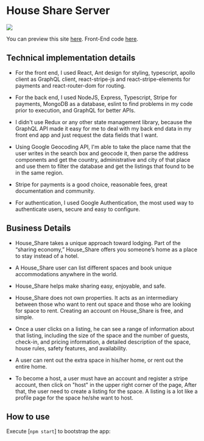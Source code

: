 # House Share Server

![](https://res.cloudinary.com/khalid-faisal/image/upload/v1661171568/Personal/house-share-listings-page_kqngai.png)

You can preview this site [here](https://house2share.herokuapp.com/). Front-End code [here](https://github.com/Khalid2Faisal/house-share-client).

## Technical implementation details

- For the front end, I used React, Ant design for styling, typescript, apollo client as GraphQL client, react-stripe-js and react-stripe-elements for payments and react-router-dom for routing.

- For the back end, I used NodeJS, Express, Typescript, Stripe for payments, MongoDB as a database, eslint to find problems in my code prior to execution, and GraphQL for better APIs.

- I didn't use Redux or any other state management library, because the GraphQL API made it easy for me to deal with my back end data in my front end app and just request the data fields that I want.

- Using Google Geocoding API, I'm able to take the place name that the user writes in the search box and geocode it, then parse the address components and get the country, administrative and city of that place and use them to filter the database and get the listings that found to be in the same region.

- Stripe for payments is a good choice, reasonable fees, great documentation and community.

- For authentication, I used Google Authentication, the most used way to authenticate users, secure and easy to configure.

## Business Details

- House_Share takes a unique approach toward lodging. Part of the “sharing economy,” House_Share offers you someone’s home as a place to stay instead of a hotel.

- A House_Share user can list different spaces and book unique accommodations anywhere in the world.

- House_Share helps make sharing easy, enjoyable, and safe.

- House_Share does not own properties. It acts as an intermediary between those who want to rent out space and those who are looking for space to rent. Creating an account on House_Share is free, and simple.

- Once a user clicks on a listing, he can see a range of information about that listing, including the size of the space and the number of guests, check-in, and pricing information, a detailed description of the space, house rules, safety features, and availability.

- A user can rent out the extra space in his/her home, or rent out the entire home.

- To become a host, a user must have an account and register a stripe account, then click on "host" in the upper right corner of the page, After that, the user need to create a listing for the space. A listing is a lot like a profile page for the space he/she want to host.

## How to use

Execute [`npm start`]  to bootstrap the app:
